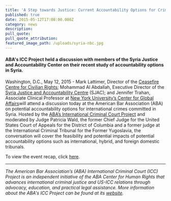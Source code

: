 ```yaml
---
title: 'A Step towards Justice: Current Accountability Options for Crimes under International Law Committed in Syria'
published: true
date: 2015-05-12T17:08:00.000Z
category: news
description:
pull_quote:
pull_quote_attribution:
featured_image_path: /uploads/syria-nbc.jpg
---
```



#### ABA's ICC Project held a discussion with members of the Syria Justice and Accountability Center on their recent study of accountability options in Syria.

Washington, D.C., May 12, 2015 - Mark Lattimer, Director of the [Ceasefire Centre for Civilian Rights](http://minorityrights.org/what-we-do/ceasefire-project/); Mohammad Al Abdallah, Executive Director of the [Syria Justice and Accountability Centre](https://syriaaccountability.org/) (SJAC); and Jennifer Trahan, Associate Clinical Professor at [New York University’s Center for Global Affairs](http://scps.nyu.edu/academics/departments/global-affairs.html)will attend a discussion today at the American Bar Association (ABA) on potential accountability options for international crimes committed in Syria. Hosted by the [ABA’s International Criminal Court Project](https://www.aba-icc.org/)&nbsp;and moderated by Judge Patricia Wald, the former Chief Judge for the United States Court of Appeals for the District of Columbia and a former judge at the International Criminal Tribunal for the Former Yugoslavia, the conversation will cover the feasibility and potential impacts of potential accountability options such as international, hybrid, and foreign domestic tribunals.

To view the event recap, click [here](https://www.international-criminal-justice-today.org/events/a-step-towards-justice-current-accountability-options-for-crimes-under-international-law-committed-in-syria/).

---

*The American Bar Association’s (ABA) International Criminal Court (ICC) Project is an independent initiative of the ABA Center for Human Rights that advances international criminal justice and US-ICC relations through advocacy, education, and practical legal assistance. More information about the ABA's ICC Project can be found at its [website](aba-icc.org/).*